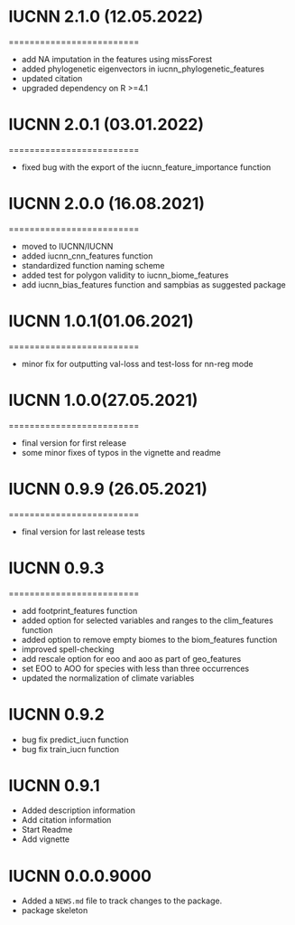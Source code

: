 # IUCNN 2.1.0 (12.05.2022)
=========================
* add NA imputation in the features using missForest
* added phylogenetic eigenvectors in iucnn_phylogenetic_features
* updated citation
* upgraded dependency on R >=4.1

# IUCNN 2.0.1 (03.01.2022)
=========================
* fixed bug with the export of the iucnn_feature_importance function

# IUCNN 2.0.0 (16.08.2021)
=========================
* moved to IUCNN/IUCNN
* added iucnn_cnn_features function
* standardized function naming scheme
* added test for polygon validity to iucnn_biome_features
* add iucnn_bias_features function and sampbias as suggested package

# IUCNN 1.0.1(01.06.2021)
=========================
* minor fix for outputting val-loss and test-loss for nn-reg mode

# IUCNN 1.0.0(27.05.2021)
=========================
* final version for first release
* some minor fixes of typos in the vignette and readme

# IUCNN 0.9.9 (26.05.2021)
=========================
* final version for last release tests

# IUCNN 0.9.3
=========================

* add footprint_features function
* added option for selected variables and ranges to the clim_features function
* added option to remove empty biomes to the biom_features function
* improved spell-checking
* add rescale option for eoo and aoo as part of geo_features
* set EOO to AOO for species with less than three occurrences
* updated the normalization of climate variables

# IUCNN 0.9.2

* bug fix predict_iucn function
* bug fix train_iucn function

# IUCNN 0.9.1

* Added description information
* Add citation information
* Start Readme
* Add vignette

# IUCNN 0.0.0.9000

* Added a `NEWS.md` file to track changes to the package.
* package skeleton
